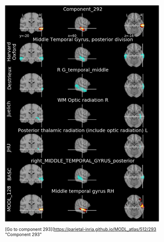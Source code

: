 


![292](preliminary/292.jpg "Component 292")

[Go to component 293](https://parietal-inria.github.io/MODL_atlas/512/293 "Component 293"